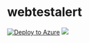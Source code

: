 # webtestalert
[![Deploy to Azure](https://azuredeploy.net/deploybutton.png)](https://portal.azure.com/#create/Microsoft.Template/uri/https%3A%2F%2Fraw.githubusercontent.com%2Fkaranotts%2Farm_templates%2Fmaster%2Fwebtestalert%2Fapp_ins_alerts.json)
<a href="http://armviz.io/#/?load=https%3A%2F%2Fraw.githubusercontent.com%2Fkaranotts%2Farm_templates%2Fmaster%2Fwebtestalert%2Fapp_ins_alerts.json" target="_blank">
    <img src="http://armviz.io/visualizebutton.png"/>
</a>
